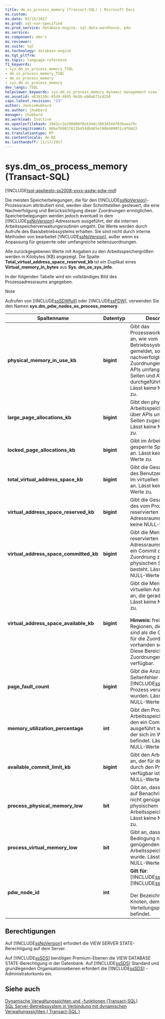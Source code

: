 ```yaml
---
title: dm_os_process_memory (Transact-SQL) | Microsoft Docs
ms.custom: 
ms.date: 03/15/2017
ms.prod: sql-non-specified
ms.prod_service: database-engine, sql-data-warehouse, pdw
ms.service: 
ms.component: dmv's
ms.reviewer: 
ms.suite: sql
ms.technology: database-engine
ms.tgt_pltfrm: 
ms.topic: language-reference
f1_keywords:
- sys.dm_os_process_memory_TSQL
- dm_os_process_memory_TSQL
- dm_os_process_memory
- sys.dm_os_process_memory
dev_langs: TSQL
helpviewer_keywords: sys.dm_os_process_memory dynamic management view
ms.assetid: e838130c-95d4-4605-9e3b-eb0ab71cd250
caps.latest.revision: "23"
author: JennieHubbard
ms.author: jhubbard
manager: jhubbard
ms.workload: Inactive
ms.openlocfilehash: 2941cc2e290d08f8c634dc38634544f036aea79c
ms.sourcegitcommit: 66bef6981f613b454db465e190b489031c4fb8d3
ms.translationtype: MT
ms.contentlocale: de-DE
ms.lasthandoff: 11/17/2017
---
```

# <a name="sysdmosprocessmemory-transact-sql"></a>sys.dm_os_process_memory (Transact-SQL)
[!INCLUDE[tsql-appliesto-ss2008-xxxx-asdw-pdw-md](../../includes/tsql-appliesto-ss2008-xxxx-asdw-pdw-md.md)]

  Die meisten Speicherbelegungen, die für den [!INCLUDE[ssNoVersion](../../includes/ssnoversion-md.md)]-Prozessraum attributiert sind, werden über Schnittstellen gesteuert, die eine Nachverfolgung und Berücksichtigung dieser Zuordnungen ermöglichen. Speicherbelegungen werden jedoch eventuell in dem [!INCLUDE[ssNoVersion](../../includes/ssnoversion-md.md)]-Adressraum ausgeführt, der die internen Arbeitsspeicherverwaltungsroutinen umgeht. Die Werte werden durch Aufrufe des Basisbetriebssystems erhalten. Sie sind nicht durch interne Methoden von bearbeitet [!INCLUDE[ssNoVersion](../../includes/ssnoversion-md.md)], außer wenn es Anpassung für gesperrte oder umfangreiche seitenzuordnungen.  
  
 Alle zurückgegebenen Werte mit Angaben zu den Arbeitsspeichergrößen werden in Kilobytes (KB) angezeigt. Die Spalte **Total_virtual_address_space_reserved_kb** ist ein Duplikat eines **Virtual_memory_in_bytes** aus **Sys. dm_os_sys_info**.  
  
 In der folgenden Tabelle wird ein vollständiges Bild des Prozessadressraums angegeben.  
  
> [!NOTE]  
>  Aufrufen von [!INCLUDE[ssSDWfull](../../includes/sssdwfull-md.md)] oder [!INCLUDE[ssPDW](../../includes/sspdw-md.md)], verwenden Sie den Namen **sys.dm_pdw_nodes_os_process_memory**.  
  
|Spaltenname|Datentyp|Description|  
|-----------------|---------------|-----------------|  
|**physical_memory_in_use_kb**|**bigint**|Gibt das Prozessworkingset in KB an, wie vom Betriebssystem gemeldet, sowie nachverfolgte Zuordnungen, die über APIs umfangreicher Seiten und AWE-APIs durchgeführt wurden. Lässt keine NULL-Werte zu.|  
|**large_page_allocations_kb**|**bigint**|Gibt den physischen Arbeitsspeicher an, der über APIs umfangreicher Seiten zugeordnet wird. Lässt keine NULL-Werte zu.|  
|**locked_page_allocations_kb**|**bigint**|Gibt im Arbeitsspeicher gesperrte Speicherseiten an. Lässt keine NULL-Werte zu.|  
|**total_virtual_address_space_kb**|**bigint**|Gibt die Gesamtgröße des Benutzermodusteils im virtuellen Adressraum an. Lässt keine NULL-Werte zu.|  
|**virtual_address_space_reserved_kb**|**bigint**|Gibt die Gesamtmenge des vom Prozess reservierten virtuellem Adressraums an. Lässt keine NULL-Werte zu.|  
|**virtual_address_space_committed_kb**|**bigint**|Gibt die Menge des reservierten virtuellen Adressraums an, für die ein Commit oder eine Zuordnung zu physischen Seiten besteht. Lässt keine NULL-Werte zu.|  
|**virtual_address_space_available_kb**|**bigint**|Gibt die Menge an virtuellen Adressräumen an, die gerade frei sind. Lässt keine NULL-Werte zu.<br /><br /> **Hinweis:** frei von Regionen, die kleiner sind als die Granularität für die Zuordnung vorhanden sein kann. Diese Bereiche sind für Zuordnungen nicht verfügbar.|  
|**page_fault_count**|**bigint**|Gibt die Anzahl der Seitenfehler an, die vom [!INCLUDE[ssNoVersion](../../includes/ssnoversion-md.md)]-Prozess verursacht wurden. Lässt keine NULL-Werte zu.|  
|**memory_utilization_percentage**|**int**|Gibt den Prozentwert des Arbeitsspeichers an, für den ein Commit ausgeführt wurde und der sich im Workingset befindet. Lässt keine NULL-Werte zu.|  
|**available_commit_limit_kb**|**bigint**|Gibt den Arbeitsspeicher an, der für den Commit durch den Prozess verfügbar ist. Lässt keine NULL-Werte zu.|  
|**process_physical_memory_low**|**bit**|Gibt an, dass der Prozess auf Benachrichtigung zu nicht genügend physischem Arbeitsspeicher reagiert. Lässt keine NULL-Werte zu.|  
|**process_virtual_memory_low**|**bit**|Gibt an, dass eine Bedingung nicht genügenden virtuellen Arbeitsspeichers erkannt wurde. Lässt keine NULL-Werte zu.|  
|**pdw_node_id**|**int**|**Gilt für**: [!INCLUDE[ssSDWfull](../../includes/sssdwfull-md.md)],[!INCLUDE[ssPDW](../../includes/sspdw-md.md)]<br /><br /> Der Bezeichner für den Knoten, dem auf diesem Verteilungspunkt befindet.|  
  
## <a name="permissions"></a>Berechtigungen  
 Auf [!INCLUDE[ssNoVersion](../../includes/ssnoversion-md.md)] erfordert die VIEW SERVER STATE-Berechtigung auf dem Server.  
  
 Auf [!INCLUDE[ssSDS](../../includes/sssds-md.md)] benötigen Premium-Ebenen die VIEW DATABASE STATE-Berechtigung in der Datenbank. Auf [!INCLUDE[ssSDS](../../includes/sssds-md.md)] Standard und grundlegenden Organisationsebenen erfordert die [!INCLUDE[ssSDS](../../includes/sssds-md.md)] -Administratorkonto ein.  
  
## <a name="see-also"></a>Siehe auch  
 [Dynamische Verwaltungssichten und -funktionen &#40;Transact-SQL&#41;](~/relational-databases/system-dynamic-management-views/system-dynamic-management-views.md)   
 [SQL Server-Betriebssystem in Verbindung mit dynamischen Verwaltungssichten &#40; Transact-SQL &#41;](../../relational-databases/system-dynamic-management-views/sql-server-operating-system-related-dynamic-management-views-transact-sql.md)  
  
  


